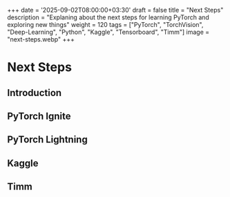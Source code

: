 +++
date = '2025-09-02T08:00:00+03:30'
draft = false
title = "Next Steps"
description = "Explaning about the next steps for learning PyTorch and exploring new things"
weight = 120
tags = ["PyTorch", "TorchVision", "Deep-Learning", "Python", "Kaggle", "Tensorboard", "Timm"]
image = "next-steps.webp"
+++

# Next Steps

## Introduction

## PyTorch Ignite

## PyTorch Lightning

## Kaggle

## Timm